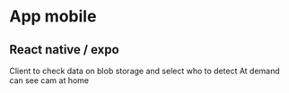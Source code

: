 # App mobile

## React native / expo

Client to check data on blob storage and select who to detect
At demand can see cam at home
